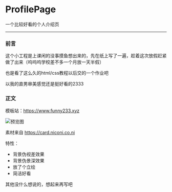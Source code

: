 # ProfilePage
一个比较好看的个人介绍页
***
### 前言
这个小工程是上课闲的没事摸鱼想出来的，先在纸上写了一遍，趁着这次放假赶紧做了出来（呜呜呜学校差不多一个月放一天半假）

也是看了这么久的html/css教程以后交的一个作业吧

以我的直男审美感觉还是挺好看的2333

### 正文
模板站：https://www.funny233.xyz

![预览图](https://github.com/woziji2200/ProfilePage/blob/main/preview.png)

素材来自 https://card.niconi.co.ni

特性：
- 背景伪视差效果
- 背景伪景深效果
- 放了个立绘
- 简洁好看

其他没什么想说的，想起来再写吧
